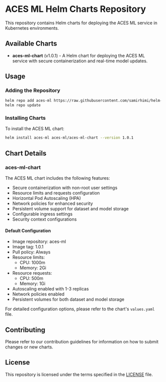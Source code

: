 # ACES ML Helm Charts Repository

This repository contains Helm charts for deploying the ACES ML service in Kubernetes environments.

## Available Charts

- **aces-ml-chart** (v1.0.1) - A Helm chart for deploying the ACES ML service with secure containerization and real-time model updates.

## Usage

### Adding the Repository

```bash
helm repo add aces-ml https://raw.githubusercontent.com/samirhimi/helm-charts/main/helm-charts
helm repo update
```

### Installing Charts

To install the ACES ML chart:

```bash
helm install aces-ml aces-ml/aces-ml-chart --version 1.0.1
```

## Chart Details

### aces-ml-chart

The ACES ML chart includes the following features:

- Secure containerization with non-root user settings
- Resource limits and requests configuration
- Horizontal Pod Autoscaling (HPA)
- Network policies for enhanced security
- Persistent volume support for dataset and model storage
- Configurable ingress settings
- Security context configurations

#### Default Configuration

- Image repository: aces-ml
- Image tag: 1.0.1
- Pull policy: Always
- Resource limits:
  - CPU: 1000m
  - Memory: 2Gi
- Resource requests:
  - CPU: 500m 
  - Memory: 1Gi
- Autoscaling enabled with 1-3 replicas
- Network policies enabled
- Persistent volumes for both dataset and model storage

For detailed configuration options, please refer to the chart's `values.yaml` file.

## Contributing

Please refer to our contribution guidelines for information on how to submit changes or new charts.

## License

This repository is licensed under the terms specified in the [LICENSE](LICENSE) file.